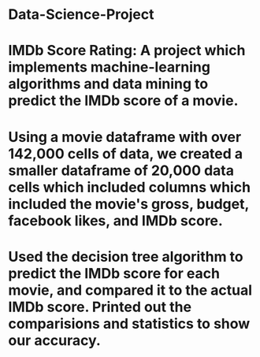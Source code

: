 # Data-Science-Project
# IMDb Score Rating: A project which implements machine-learning algorithms and data mining to predict the IMDb score of a movie.

# Using a movie dataframe with over 142,000 cells of data, we created a smaller dataframe of 20,000 data cells which included columns which included the movie's gross, budget, facebook likes, and IMDb score.

# Used the decision tree algorithm to predict the IMDb score for each movie, and compared it to the actual IMDb score. Printed out the comparisions and statistics to show our accuracy.
